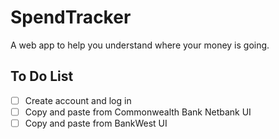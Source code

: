 # SpendTracker

A web app to help you understand where your money is going.

## To Do List

- [ ] Create account and log in
- [ ] Copy and paste from Commonwealth Bank Netbank UI
- [ ] Copy and paste from BankWest UI
